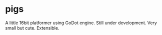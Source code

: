 # pigs
A little 16bit platformer using GoDot engine. Still under development. Very small but cute. Extensible.
